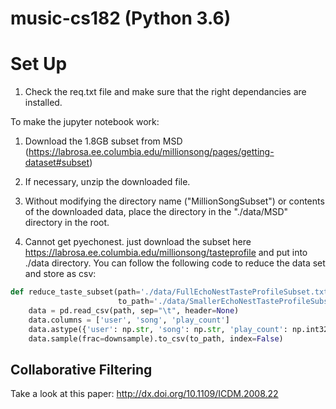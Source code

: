 # music-cs182 (Python 3.6)

# Set Up

1) Check the req.txt file and make sure that the right dependancies are installed. 

To make the jupyter notebook work:
1) Download the 1.8GB subset from MSD (https://labrosa.ee.columbia.edu/millionsong/pages/getting-dataset#subset)
2) If necessary, unzip the downloaded file.
3) Without modifying the directory name ("MillionSongSubset") or contents of the downloaded data, place the directory in the "./data/MSD" directory in the root. 

4) Cannot get pyechonest. just download the subset here https://labrosa.ee.columbia.edu/millionsong/tasteprofile and put into ./data directory.
You can follow the following code to reduce the data set and store as csv:
```python
def reduce_taste_subset(path='./data/FullEchoNestTasteProfileSubset.txt', 
                        to_path='./data/SmallerEchoNestTasteProfileSubset.csv', downsample=0.1):
    data = pd.read_csv(path, sep="\t", header=None)
    data.columns = ['user', 'song', 'play_count']
    data.astype({'user': np.str, 'song': np.str, 'play_count': np.int32})
    data.sample(frac=downsample).to_csv(to_path, index=False)
```
## Collaborative Filtering
Take a look at this paper: http://dx.doi.org/10.1109/ICDM.2008.22
